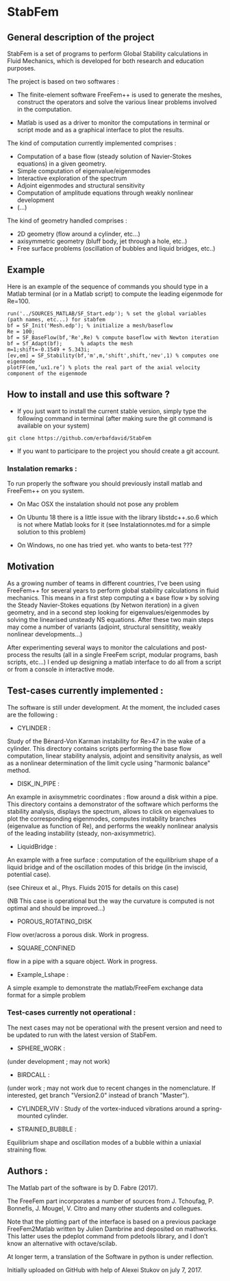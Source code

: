 # StabFem

## General description of the project

StabFem is a set of programs to perform Global Stability calculations in Fluid Mechanics, which is developed 
for both research and education purposes.

The project is based on two softwares :

- The finite-element software FreeFem++ is used to generate the meshes, construct the operators
and solve the various linear problems involved in the computation.

- Matlab is used as a driver to monitor the computations in terminal or script mode and as a graphical interface to plot the results.


The kind of computation currently implemented comprises :
- Computation of a base flow (steady solution of Navier-Stokes equations) in a given geometry.
- Simple computation of eigenvalue/eigenmodes
- Interactive exploration of the spectrum
- Adjoint eigenmodes and structural sensitivity
- Computation of amplitude equations through weakly nonlinear development 
- (...)

The kind of geometry handled comprises :
- 2D geometry (flow around a cylinder, etc...)
- axisymmetric geometry (bluff body, jet through a hole, etc..)
- Free surface problems (oscillation of bubbles and liquid bridges, etc..)


## Example

Here is an example of the sequence of commands you should type in a Matlab terminal (or in a Matlab script)
to compute the leading eigenmode for Re=100.

```
run('../SOURCES_MATLAB/SF_Start.edp'); % set the global variables (path names, etc...) for stabfem
bf = SF_Init('Mesh.edp'); % initialize a mesh/baseflow
Re = 100;
bf = SF_BaseFlow(bf,'Re',Re) % compute baseflow with Newton iteration
bf = Sf_Adapt(bf);      % adapts the mesh
m=1;shift=-0.1549 + 5.343i;
[ev,em] = SF_Stability(bf,'m',m,'shift',shift,'nev',1) % computes one eigenmode
plotFF(em,’ux1.re’) % plots the real part of the axial velocity component of the eigenmode
```

## How to install and use this software ?

- If you just want to install the current stable version, simply type the following command in terminal 
(after making sure the git command is available on your system)

```
git clone https://github.com/erbafdavid/StabFem
```

- If you want to participare to the project you should create a git account.


### Instalation remarks :

To run properly the software you should previously install matlab and FreeFem++ on you system.

- On Mac OSX the instalation should not pose any problem 

- On Ubuntu 18 there is a little issue with the library libstdc++.so.6 which is not where Matlab looks for it
(see Instalationnotes.md for a simple solution to this problem) 

- On Windows, no one has tried yet. who wants to beta-test ???


## Motivation

As a growing number of teams in different countries, I’ve been using FreeFem++ for several years
to perform global stability calculations in fluid mechanics. This means in a first step computing a 
« base flow » by solving the Steady Navier-Stokes equations (by Netwon iteration) in a given geometry, 
and in a second step looking for eigenvalues/eigenmodes by solving the linearised unsteady NS equations. 
After these two main steps may come a number of variants (adjoint, structural sensititity, weakly nonlinear developments…)

After experimenting several ways to monitor the calculations and post-process the results 
(all in a single FreeFem script, modular programs, bash scripts, etc…)  I ended up designing a matlab interface 
to do all from a script or from a console in interactive mode. 




## Test-cases currently implemented :

The software is still under development. At the moment, the included cases are the following :

- CYLINDER : 

Study of the Bénard-Von Karman instability for Re>47 in the wake of a cylinder. This directory contains scripts performing the base flow computation, linear stability analysis, adjoint and sensitivity analysis, as well as a nonlinear determination of the limit cycle using "harmonic balance" method.

- DISK_IN_PIPE :

An example in axisymmetric coordinates : flow around a disk within a pipe. This directory contains a demonstrator of the software which performs the stability analysis, displays the spectrum, allows to click on eigenvalues to plot the corresponding eigenmodes, computes instability branches (eigenvalue as function of Re), and performs the weakly nonlinear analysis of the leading instability (steady, non-axisymmetric).

- LiquidBridge :

An example with a free surface : computation of the equilibrium shape of a liquid bridge and of the oscillation modes of this bridge (in the inviscid, potential case).

(see Chireux et al., Phys. Fluids 2015 for details on this case)  

(NB This case is operational but the way the curvature is computed is not optimal and should be improved...)

- POROUS_ROTATING_DISK

Flow over/across a porous disk. Work in progress.

- SQUARE_CONFINED

flow in a pipe with a square object. Work in progress.

- Example_Lshape :

A simple example to demonstrate the matlab/FreeFem exchange data format for a simple problem

### Test-cases currently not operational :

The next cases may not be operational with the present version and need to be updated to run with the latest version of StabFem.

- SPHERE_WORK :

(under development ; may not work)

- BIRDCALL :

(under work ; may not work due to recent changes in the nomenclature. If interested, get branch "Version2.0" instead of branch "Master").
 
- CYLINDER_VIV :
Study of the vortex-induced vibrations around a spring-mounted cylinder.

- STRAINED_BUBBLE :

Equilibrium shape and oscillation modes of a bubble within a uniaxial straining flow.





## Authors :

The Matlab part of the software is by D. Fabre (2017).

The FreeFem part incorporates a number of sources from J. Tchoufag, P. Bonnefis, J. Mougel, V. Citro 
and many other students and collegues.

Note that the plotting part of the interface is based on a previous package FreeFem2Matlab
written by Julien Dambrine and deposited on mathworks. This latter uses the pdeplot 
command from pdetools library, and I don’t know an alternative with octave/scilab.

At longer term, a translation of the Software in python is under reflection.

Initially uploaded on GitHub with help of Alexei Stukov on july 7, 2017. 






